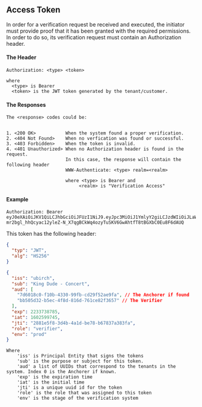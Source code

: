 ## Access Token

In order for a verification request be received and executed, the initiator  must provide proof that it has been granted with the required permissions. In order to do so, its verification request must contain an Authorization header. 

#### The Header

```
Authorization: <type> <token>

where 
  <type> is Bearer
  <token> is the JWT token generated by the tenant/customer.

``` 
  
#### The Responses

```
The <response> codes could be:


1. <200 OK>           When the system found a proper verification.
2. <404 Not Found>    When no verfication was found or successful.
3. <403 Forbidden>    When the token is invalid.
4. <401 Unauthorized> When no Authorization header is found in the request.
                      In this case, the response will contain the following header 
                      WWW-Authenticate: <type> realm=<realm>
                      
                      where <type> is Bearer and
                           <realm> is "Verification Access"
```


#### Example

```
Authorization: Bearer eyJ0eXAiOiJKV1QiLCJhbGciOiJFUzI1NiJ9.eyJpc3MiOiJ1YmlyY2giLCJzdWIiOiJLaW5nIER1ZGUgLSBDb25jZXJ0IiwiYXVkIjpbIjdkNjAxOGMwLWYxMGItNDMzMC05OWZiLWNkMjlmNTJhZTlmYSIsImJiNTA1ZDMyLWI1ZWMtNGY4ZC04MTZkLTc2MWNlODJmMzY1NyJdLCJleHAiOjIyMzM3Mzg3ODUsImlhdCI6MTYwMjU5OTc0NSwianRpIjoiMjg4MWU1ZjgtM2Q0Yi00YTFkLWJlNzgtYjY3ODM3YTM4M2ZhIiwicm9sZSI6InZlcmlmaWVyIiwiZW52IjoicHJvZCJ9.FdlORYWyctbuf6PertT-mr2bgl_hhQcyac12yleZ-N_X7qgBCkWq4ozyTuSKV6GwAhtfT8tBGXbC0Eu8F6dAUQ
```

This token has the following header:

```json
{
  "typ": "JWT",
  "alg": "HS256"
}
```

```json
{
  "iss": "ubirch",
  "sub": "King Dude - Concert",
  "aud": [
    "7d6018c0-f10b-4330-99fb-cd29f52ae9fa", // The Anchorer if found
    "bb505d32-b5ec-4f8d-816d-761ce82f3657" // The Verifier
  ],
  "exp": 2233738785,
  "iat": 1602599745,
  "jti": "2881e5f8-3d4b-4a1d-be78-b67837a383fa",
  "role": "verifier",
  "env": "prod"
}
```

```
Where 
    'iss' is Principal Entity that signs the tokens
    'sub' is the purpose or subject for this token. 
    'aud' a list of UUIDs that correspond to the tenants in the system. Index 0 is the Anchorer if known. 
    'exp' is the expiration time
    'iat' is the initial time
    'jti' is a unique uuid id for the token
    'role' is the role that was assigned to this token
    'env' is the stage of the verification system
```
        


